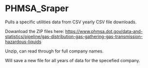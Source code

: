 # PHMSA_Sraper
Pulls a specific utilities data from CSV yearly CSV file downloads. 

Dowanload the ZIP files here: https://www.phmsa.dot.gov/data-and-statistics/pipeline/gas-distribution-gas-gathering-gas-transmission-hazardous-liquids

Unzip, can read through for full company names. 

Will save a new file for all years of data for the specefied company.
